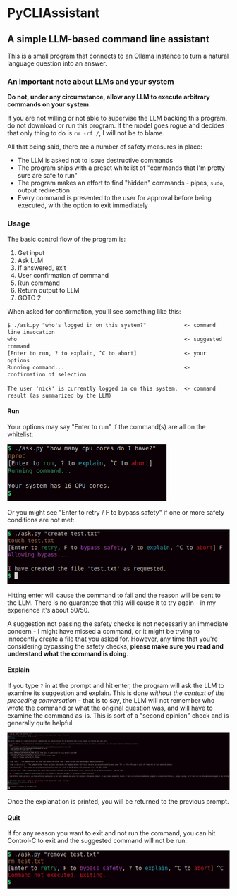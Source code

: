 # PyCLIAssistant

## A simple LLM-based command line assistant

This is a small program that connects to an Ollama instance to turn a natural language question into an answer.

### An important note about LLMs and your system

**Do not, under any circumstance, allow any LLM to execute arbitrary commands on your system.**

If you are not willing or not able to supervise the LLM backing this program, do not download or run this program. If the model goes rogue and decides that only thing to do is `rm -rf /`, I will not be to blame.

All that being said, there are a number of safety measures in place:

* The LLM is asked not to issue destructive commands
* The program ships with a preset whitelist of "commands that I'm pretty sure are safe to run"
* The program makes an effort to find "hidden" commands - pipes, `sudo`, output redirection
* Every command is presented to the user for approval before being executed, with the option to exit immediately

### Usage

The basic control flow of the program is:

1. Get input
2. Ask LLM
3. If answered, exit
4. User confirmation of command
5. Run command
6. Return output to LLM
7. GOTO 2

When asked for confirmation, you'll see something like this:

```
$ ./ask.py "who's logged in on this system?"            <- command line invocation
who                                                     <- suggested command
[Enter to run, ? to explain, ^C to abort]               <- your options
Running command...                                      <- confirmation of selection

The user 'nick' is currently logged in on this system.  <- command result (as summarized by the LLM)
```

#### Run

Your options may say "Enter to run" if the command(s) are all on the whitelist:

![Run suggested command](/images/run.png)

Or you might see "Enter to retry / F to bypass safety" if one or more safety conditions are not met:

![Bypass safety checks](/images/bypass.png)

Hitting enter will cause the command to fail and the reason will be sent to the LLM. There is no guarantee that this will cause it to try again - in my experience it's about 50/50.

A suggestion not passing the safety checks is not necessarily an immediate concern - I might have missed a command, or it might be trying to innocently create a file that you asked for. However, any time that you're considering bypassing the safety checks, **please make sure you read and understand what the command is doing**.

#### Explain

If you type `?` in at the prompt and hit enter, the program will ask the LLM to examine its suggestion and explain. This is done *without the context of the preceding conversation* - that is to say, the LLM will not remember who wrote the command or what the original question was, and will have to examine the command as-is. This is sort of a "second opinion" check and is generally quite helpful.

![Explain suggested command](/images/explain.png)

Once the explanation is printed, you will be returned to the previous prompt.

#### Quit

If for any reason you want to exit and not run the command, you can hit Control-C to exit and the suggested command will not be run.

![Quit program](/images/quit.png)
